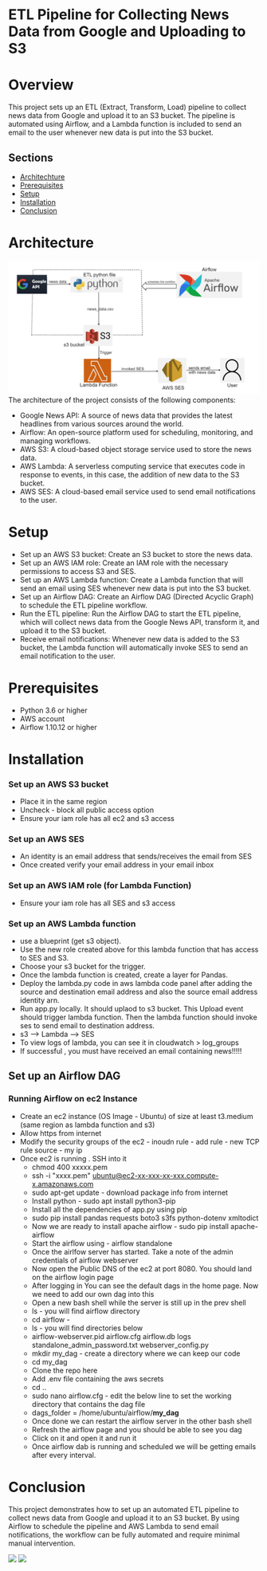 # ETL Pipeline for Collecting News Data from Google and Uploading to S3
# Overview
This project sets up an ETL (Extract, Transform, Load) pipeline to collect news data from Google and upload it to an S3 bucket. The pipeline is automated using Airflow, and a Lambda function is included to send an email to the user whenever new data is put into the S3 bucket.
## Sections
- [Architechture](#Architechture)
- [Prerequisites](#Prerequisites)
- [Setup](#Setup)
- [Installation](#Installation)
- [Conclusion](#Conclusion)

# Architecture
![arch_diagram](./acrchtecture.PNG)
The architecture of the project consists of the following components:
* Google News API: A source of news data that provides the latest headlines from various sources around the world.
* Airflow: An open-source platform used for scheduling, monitoring, and managing workflows.
* AWS S3: A cloud-based object storage service used to store the news data.
* AWS Lambda: A serverless computing service that executes code in response to events, in this case, the addition of new data to the S3 bucket.
* AWS SES: A cloud-based email service used to send email notifications to the user.
# Setup
* Set up an AWS S3 bucket: Create an S3 bucket to store the news data.
* Set up an AWS IAM role: Create an IAM role with the necessary permissions to access S3 and SES.
* Set up an AWS Lambda function: Create a Lambda function that will send an email using SES whenever new data is put into the S3 bucket.
* Set up an Airflow DAG: Create an Airflow DAG (Directed Acyclic Graph) to schedule the ETL pipeline workflow.
* Run the ETL pipeline: Run the Airflow DAG to start the ETL pipeline, which will collect news data from the Google News API, transform it, and upload it to the S3 bucket.
* Receive email notifications: Whenever new data is added to the S3 bucket, the Lambda function will automatically invoke SES to send an email notification to the user.
# Prerequisites
* Python 3.6 or higher
* AWS account
* Airflow 1.10.12 or higher
# Installation

### Set up an AWS S3 bucket
* Place it in the same region
* Uncheck - block all public access option
* Ensure your iam role has all ec2 and s3 access
### Set up an AWS SES
* An identity is an email address that sends/receives the email from SES
* Once created verify your email address in your email inbox
### Set up an AWS IAM role (for Lambda Function)
* Ensure your iam role has all SES and s3 access
### Set up an AWS Lambda function
* use a blueprint (get s3 object).
* Use the new role created above for this lambda function that has access to SES and S3.
* Choose your s3 bucket for the trigger.
* Once the lambda function is created, create a layer for Pandas.
* Deploy the lambda.py code in aws lambda code panel after adding  the source and destination email address and also the source email address identity arn.
* Run app.py locally. It should uplaod to s3 bucket. This Upload event should trigger lambda function. Then the lambda function should invoke ses to send email to destination address.
* s3 --> Lambda --> SES
* To view logs of lambda, you can see it in cloudwatch > log_groups
* If successful , you must have received an email containing news!!!!!
## Set up an Airflow DAG
### Running Airflow on ec2 Instance 
* Create an ec2 instance (OS Image - Ubuntu) of size at least t3.medium (same region as lambda function and s3)
* Allow https from internet
* Modify the security groups of the ec2 - inoudn rule - add rule - new TCP rule source - my ip
* Once ec2 is running . SSH into it 
  * chmod 400 xxxxx.pem
  * ssh -i "xxxx.pem" ubuntu@ec2-xx-xxx-xx-xxx.compute-x.amazonaws.com
  * sudo apt-get update - download package info from internet
  * Install python - sudo apt install python3-pip
  * Install all the dependencies of app.py using pip
  * sudo pip install pandas requests boto3 s3fs python-dotenv xmltodict
  * Now we are ready to install apache airflow - sudo pip install apache-airflow
  * Start the airflow using - airflow standalone
  * Once the airlfow server has started. Take a note of the admin credentials of airflow webserver
  * Now open the Public DNS of the ec2 at port 8080. You should land on the airflow login page
  * After logging in You can see the default dags in the home page. Now we need to add our own dag into this
  * Open a new bash shell while the server is still up in the prev shell
  * ls -  you will find airflow directory
  * cd airflow - 
  * ls - you will find directories below
  * airflow-webserver.pid  airflow.cfg  airflow.db  logs  standalone_admin_password.txt  webserver_config.py
  * mkdir my_dag - create a directory where we can keep our code
  * cd my_dag
  * Clone the repo here
  * Add .env file containing the aws secrets
  * cd ..
  * sudo nano airflow.cfg - edit the below line to set the working directory that contains the dag file
  * dags_folder = /home/ubuntu/airflow/**my_dag**
  * Once done we can restart the airflow server in the other bash shell
  * Refresh the airflow page and you should be able to see you dag
  * Click on it and open it and run it
  * Once airflow dab is running and scheduled we will be getting emails after every interval.

# Conclusion
This project demonstrates how to set up an automated ETL pipeline to collect news data from Google and upload it to an S3 bucket. By using Airflow to schedule the pipeline and AWS Lambda to send email notifications, the workflow can be fully automated and require minimal manual intervention.





<img height="180em" src="https://github-readme-stats.vercel.app/api?username=eminent02&show_icons=true&hide_border=true&&count_private=true&include_all_commits=true" />
<img height="300em" src="https://github-readme-stats.vercel.app/api/top-langs/?username=eminent02&langs_count=5&theme=tokyonight" />
